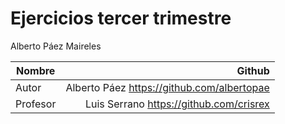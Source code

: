 # Ejercicios tercer trimestre
Alberto Páez Maireles

| Nombre | Github   | 
| ------ |--------:|
| Autor  | Alberto Páez https://github.com/albertopae    |
| Profesor  | Luis Serrano https://github.com/crisrex|
